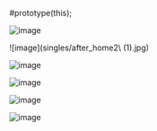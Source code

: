 #prototype(this);

![image](singles/after_home1.jpg)

![image](singles/after_home2\ \(1\).jpg)

![image](singles/after_home2.jpg)

![image](singles/after_home2b.jpg)

![image](singles/after_home2c.jpg)

![image](singles/after_home3.jpg)